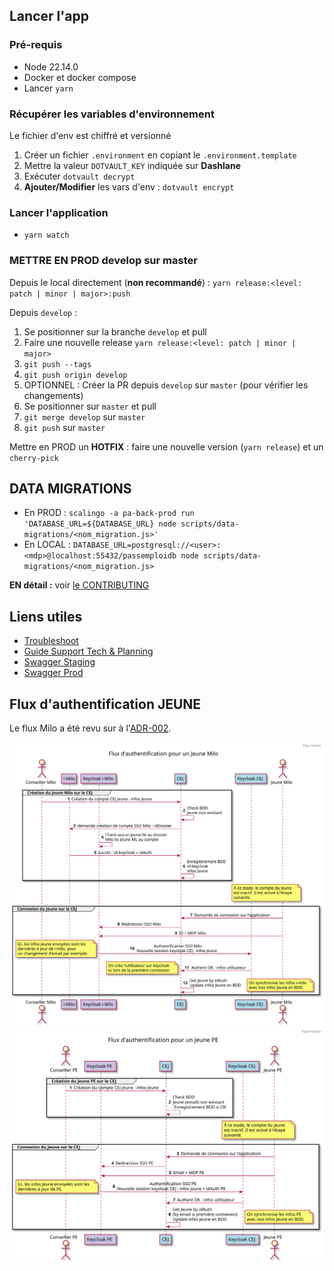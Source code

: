 ## Lancer l'app

### Pré-requis <a name="pré-requis"></a>

- Node 22.14.0
- Docker et docker compose
- Lancer `yarn`

### Récupérer les variables d'environnement

Le fichier d'env est chiffré et versionné

1. Créer un fichier `.environment` en copiant le `.environment.template`
2. Mettre la valeur `DOTVAULT_KEY` indiquée sur **Dashlane**
3. Exécuter `dotvault decrypt`
4. **Ajouter/Modifier** les vars d'env : `dotvault encrypt`

### Lancer l'application

- `yarn watch`

### METTRE EN PROD develop sur master

Depuis le local directement (**non recommandé**) : `yarn release:<level: patch | minor | major>:push`

Depuis `develop` :

1. Se positionner sur la branche `develop` et pull
2. Faire une nouvelle release `yarn release:<level: patch | minor | major>`
3. `git push --tags`
4. `git push origin develop`
5. OPTIONNEL : Créer la PR depuis `develop` sur `master` (pour vérifier les changements)
6. Se positionner sur `master` et pull
7. `git merge develop` sur `master`
8. `git push` sur `master`

Mettre en PROD un **HOTFIX** : faire une nouvelle version (`yarn release`) et un `cherry-pick`

## DATA MIGRATIONS

- En PROD : `scalingo -a pa-back-prod run 'DATABASE_URL=${DATABASE_URL} node scripts/data-migrations/<nom_migration.js>'`
- En LOCAL : `DATABASE_URL=postgresql://<user>:<mdp>@localhost:55432/passemploidb node scripts/data-migrations/<nom_migration.js>`

**EN détail :** voir [le CONTRIBUTING](docs/CONTRIBUTING.md)

## Liens utiles

- [Troubleshoot](docs/TROUBLESHOOT.md)
- [Guide Support Tech & Planning](https://www.notion.so/fabnummas/Support-tech-c71a6222c7c54f8490060413c96471db)
- [Swagger Staging](https://api.pass-emploi.incubateur.net/documentation/)
- [Swagger Prod](https://api.pass-emploi.beta.gouv.fr/documentation/)

## Flux d'authentification JEUNE

Le flux Milo a été revu sur à l'[ADR-002](docs/decisions/ADR-002-keycloak-creation-jeune-milo.md).

<img src="docs/diagrammes/authentification-flux-milo.svg">
<img src="docs/diagrammes/authentification-flux-pe.svg">
